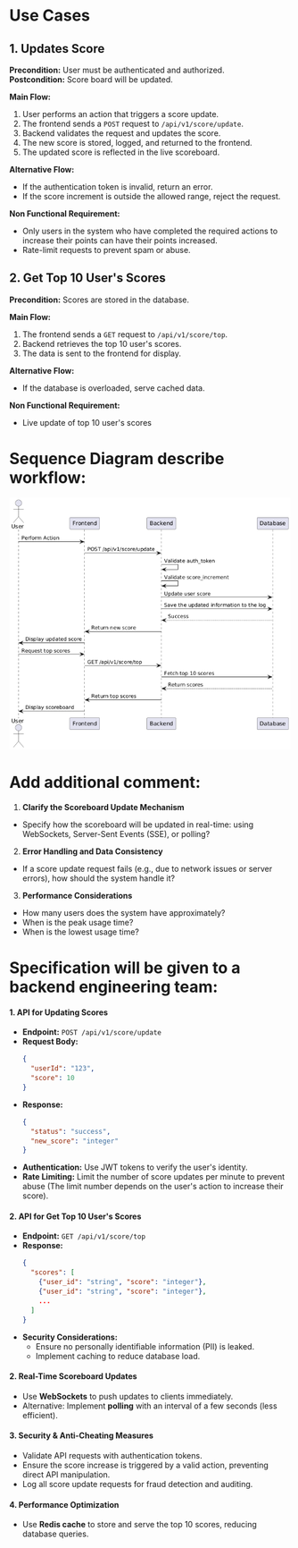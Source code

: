 # Use Cases

## 1. **Updates Score**
**Precondition:** User must be authenticated and authorized. \
**Postcondition:** Score board will be updated.

**Main Flow:**
1. User performs an action that triggers a score update.
2. The frontend sends a `POST` request to `/api/v1/score/update`.
3. Backend validates the request and updates the score.
4. The new score is stored, logged, and returned to the frontend.
5. The updated score is reflected in the live scoreboard.

**Alternative Flow:**
- If the authentication token is invalid, return an error.
- If the score increment is outside the allowed range, reject the request.

**Non Functional Requirement:**
- Only users in the system who have completed the required actions to increase their points can have their points increased.
- Rate-limit requests to prevent spam or abuse.


## 2. **Get Top 10 User's Scores**
**Precondition:** Scores are stored in the database.

**Main Flow:**
1. The frontend sends a `GET` request to `/api/v1/score/top`.
2. Backend retrieves the top 10 user's scores.
3. The data is sent to the frontend for display.

**Alternative Flow:**
- If the database is overloaded, serve cached data.

**Non Functional Requirement:**
- Live update of top 10 user's scores


# Sequence Diagram describe workflow:
![Sequence diagram](sequence_diagram.png)

# Add additional comment:

1. **Clarify the Scoreboard Update Mechanism**  
- Specify how the scoreboard will be updated in real-time: using WebSockets, Server-Sent Events (SSE), or polling?  

2. **Error Handling and Data Consistency**  
- If a score update request fails (e.g., due to network issues or server errors), how should the system handle it?

3. **Performance Considerations** 
- How many users does the system have approximately? 
- When is the peak usage time? 
- When is the lowest usage time?



# Specification will be given to a backend engineering team:
#### **1. API for Updating Scores**  
- **Endpoint:** `POST /api/v1/score/update`  
- **Request Body:**  
  ```json
  {
    "userId": "123",
    "score": 10
  }
  ```  
- **Response:**  
  ```json
  {
    "status": "success",
    "new_score": "integer"
  }
  ```  
- **Authentication:** Use JWT tokens to verify the user's identity.  
- **Rate Limiting:** Limit the number of score updates per minute to prevent abuse (The limit number depends on the user's action to increase their score).  

#### **2. API for Get Top 10 User's Scores**  
- **Endpoint:** `GET /api/v1/score/top`  
- **Response:**  
  ```json
  {
    "scores": [
      {"user_id": "string", "score": "integer"},
      {"user_id": "string", "score": "integer"},
      ...
    ]
  }
  ```  
- **Security Considerations:**
    - Ensure no personally identifiable information (PII) is leaked.
    - Implement caching to reduce database load.
 

#### **2. Real-Time Scoreboard Updates**  
- Use **WebSockets** to push updates to clients immediately.  
- Alternative: Implement **polling** with an interval of a few seconds (less efficient).  

#### **3. Security & Anti-Cheating Measures**  
- Validate API requests with authentication tokens.  
- Ensure the score increase is triggered by a valid action, preventing direct API manipulation.  
- Log all score update requests for fraud detection and auditing.  

#### **4. Performance Optimization**  
- Use **Redis cache** to store and serve the top 10 scores, reducing database queries.  
 
